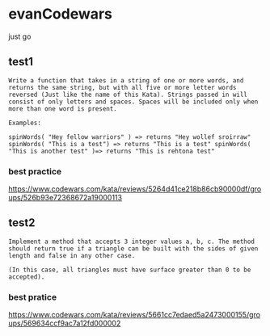 # evanCodewars

just go

## test1

```
Write a function that takes in a string of one or more words, and returns the same string, but with all five or more letter words reversed (Just like the name of this Kata). Strings passed in will consist of only letters and spaces. Spaces will be included only when more than one word is present.

Examples:

spinWords( "Hey fellow warriors" ) => returns "Hey wollef sroirraw" spinWords( "This is a test") => returns "This is a test" spinWords( "This is another test" )=> returns "This is rehtona test"
```

### best practice

https://www.codewars.com/kata/reviews/5264d41ce218b86cb90000df/groups/526b93e72368672a19000113


## test2

```
Implement a method that accepts 3 integer values a, b, c. The method should return true if a triangle can be built with the sides of given length and false in any other case.

(In this case, all triangles must have surface greater than 0 to be accepted).
```

### best pratice

https://www.codewars.com/kata/reviews/5661cc7edaed5a2473000155/groups/569634ccf9ac7a12fd000002